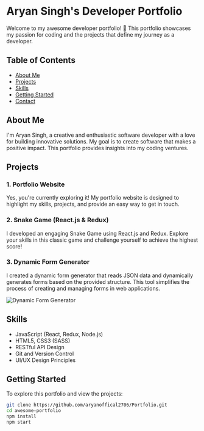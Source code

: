 # Aryan Singh's Developer Portfolio

Welcome to my awesome developer portfolio! 🚀 This portfolio showcases my passion for coding and the projects that define my journey as a developer.

## Table of Contents

- [About Me](#about-me)
- [Projects](#projects)
- [Skills](#skills)
- [Getting Started](#getting-started)
- [Contact](#contact)

## About Me

I'm Aryan Singh, a creative and enthusiastic software developer with a love for building innovative solutions. My goal is to create software that makes a positive impact. This portfolio provides insights into my coding ventures.

## Projects

### 1. Portfolio Website

Yes, you're currently exploring it! My portfolio website is designed to highlight my skills, projects, and provide an easy way to get in touch.


### 2. Snake Game (React.js & Redux)

I developed an engaging Snake Game using React.js and Redux. Explore your skills in this classic game and challenge yourself to achieve the highest score!



### 3. Dynamic Form Generator

I created a dynamic form generator that reads JSON data and dynamically generates forms based on the provided structure. This tool simplifies the process of creating and managing forms in web applications.

![Dynamic Form Generator](https://assignment-1-nine-rouge.vercel.app/)

## Skills

- JavaScript (React, Redux, Node.js)
- HTML5, CSS3 (SASS)
- RESTful API Design
- Git and Version Control
- UI/UX Design Principles

## Getting Started

To explore this portfolio and view the projects:

```bash
git clone https://github.com/aryanoffical2706/Portfolio.git
cd awesome-portfolio
npm install
npm start
